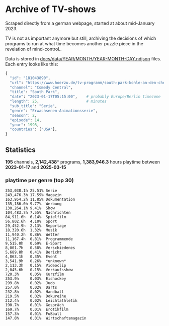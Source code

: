 # Archive of TV-shows

Scraped directly from a german webpage, started at about mid-January 2023.

TV is not as important anymore but still, archiving the decisions of which programs to run at what time
becomes another puzzle piece in the revelation of mind-control.. 

Data is stored in [docs/data/YEAR/MONTH/YEAR-MONTH-DAY.ndjson](docs/data/) files. 
Each entry looks like this:

```python
{
  "id": "181043890", 
  "url": "https://www.hoerzu.de/tv-programm/south-park-kohle-an-den-chefkoch/bid_181043890/", 
  "channel": "Comedy Central", 
  "title": "South Park", 
  "date": "2023-01-17T05:15:00",    # probably Europe/Berlin timezone 
  "length": 25,                     # minutes 
  "sub_title": "Serie", 
  "genre": "Erwachsenen-Animationsserie", 
  "season": 2, 
  "episode": 14, 
  "year": 1998, 
  "countries": ["USA"],
}
```

## Statistics

**195** channels, **2,142,438*** programs, **1,383,946.3** hours playtime between **2023-01-17** and **2025-03-15**


### playtime per genre (top 30)

    353,038.1h 25.51% Serie
    243,476.3h 17.59% Magazin
    163,954.2h 11.85% Dokumentation
    135,186.0h 9.77%  Werbung
    130,264.1h 9.41%  Show
    104,483.7h 7.55%  Nachrichten
    84,911.6h  6.14%  Spielfilm
    56,802.6h  4.10%  Sport
    29,452.9h  2.13%  Reportage
    18,320.6h  1.32%  Musik
    11,940.2h  0.86%  Wetter
    11,167.4h  0.81%  Programmende
    9,515.0h   0.69%  E-Sport
    8,001.7h   0.58%  Verschiedenes
    5,689.8h   0.41%  Bericht
    4,863.1h   0.35%  Event
    3,541.9h   0.26%  *unknown*
    2,113.3h   0.15%  Videoclip
    2,045.6h   0.15%  Verkaufsshow
    720.3h     0.05%  Kurzfilm
    353.9h     0.03%  Eishockey
    299.8h     0.02%  Judo
    257.0h     0.02%  Darts
    232.8h     0.02%  Handball
    219.5h     0.02%  Dokureihe
    212.4h     0.02%  Leichtathletik
    190.7h     0.01%  Gespräch
    169.7h     0.01%  Erotikfilm
    157.3h     0.01%  Fußball
    147.0h     0.01%  Wirtschaftsmagazin
